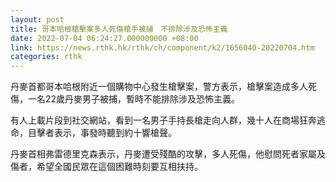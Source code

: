 ```yaml
---
layout: post
title: 哥本哈根槍擊案多人死傷槍手被捕　不排除涉及恐怖主義
date: 2022-07-04 06:24:27.000000000 +08:00
link: https://news.rthk.hk/rthk/ch/component/k2/1656040-20220704.htm
categories: rthk
---
```


丹麥首都哥本哈根附近一個購物中心發生槍擊案，警方表示，槍擊案造成多人死傷，一名22歲丹麥男子被捕，暫時不能排除涉及恐怖主義。

有人上載片段到社交網站，看到一名男子手持長槍走向人群，幾十人在商場狂奔逃命，目擊者表示，事發時聽到約十響槍聲。

丹麥首相弗雷德里克森表示，丹麥遭受殘酷的攻擊，多人死傷，他慰問死者家屬及傷者，希望全國民眾在這個困難時刻要互相扶持。
